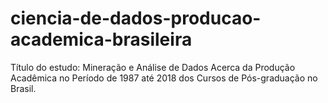 # ciencia-de-dados-producao-academica-brasileira
Título do estudo: Mineração e Análise de Dados Acerca da Produção Acadêmica no Período de 1987 até 2018 dos Cursos de Pós-graduação no Brasil.

